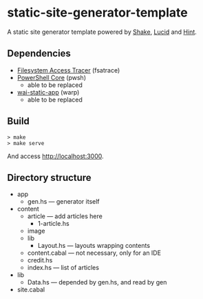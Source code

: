 # static-site-generator-template

A static site generator template powered by [Shake](https://shakebuild.com), [Lucid](https://hackage.haskell.org/package/lucid) and [Hint](https://hackage.haskell.org/package/hint).

## Dependencies

- [Filesystem Access Tracer](https://github.com/jacereda/fsatrace) (fsatrace)
- [PowerShell Core](https://github.com/PowerShell/PowerShell) (pwsh)
  - able to be replaced
- [wai-static-app](https://hackage.haskell.org/package/wai-app-static) (warp)
  - able to be replaced

## Build

```
> make
> make serve
```

And access <http://localhost:3000>.

## Directory structure

- app
  - gen.hs — generator itself
- content
  - article — add articles here
    - 1-article.hs
  - image
  - lib
    - Layout.hs — layouts wrapping contents
  - content.cabal — not necessary, only for an IDE
  - credit.hs
  - index.hs — list of articles
- lib
  - Data.hs — depended by gen.hs, and read by gen
- site.cabal
